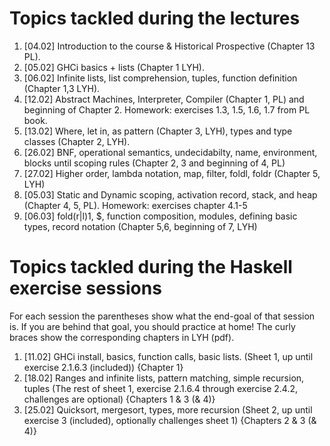 # Topics tackled during the lectures

1. [04.02] Introduction to the course & Historical Prospective (Chapter 13 PL).
1. [05.02] GHCi basics + lists (Chapter 1 LYH).
1. [06.02] Infinite lists, list comprehension, tuples, function definition (Chapter 1,3 LYH).
1. [12.02] Abstract Machines, Interpreter, Compiler (Chapter 1, PL) and beginning of Chapter 2.
   Homework: exercises 1.3, 1.5, 1.6, 1.7 from PL book.
1. [13.02] Where, let in, as pattern (Chapter 3, LYH), types and type classes (Chapter 2, LYH).
1. [26.02] BNF, operational semantics, undecidabilty, name, environment, blocks
   until scoping rules (Chapter 2, 3 and beginning of 4, PL)
1. [27.02] Higher order, lambda notation, map, filter, foldl, foldr (Chapter 5, LYH)
1. [05.03] Static and Dynamic scoping, activation record, stack, and heap (Chapter 4, 5, PL).
   Homework: exercises chapter 4.1-5
1. [06.03] fold(r|l)1, $, function composition, modules, defining basic types,
	 record notation  (Chapter 5,6, beginning of 7, LYH) 



# Topics tackled during the Haskell exercise sessions
For each session the parentheses show what the end-goal of that session is. If you are behind that goal, you should practice at home! The curly braces show the corresponding chapters in LYH (pdf).

1. [11.02] GHCi install, basics, function calls, basic lists. (Sheet 1, up until exercise 2.1.6.3 (included)) {Chapter 1}
1. [18.02] Ranges and infinite lists, pattern matching, simple recursion, tuples (The rest of sheet 1, exercise 2.1.6.4 through exercise 2.4.2, challenges are optional) {Chapters 1 & 3 (& 4)}
1. [25.02] Quicksort, mergesort, types, more recursion (Sheet 2, up until exercise 3 (included), optionally challenges sheet 1) {Chapters 2 & 3 (& 4)}

